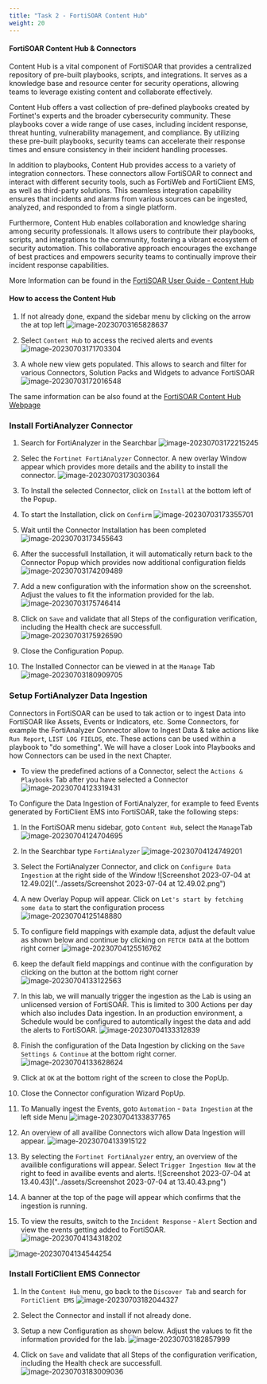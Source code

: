 ```yaml
---
title: "Task 2 - FortiSOAR Content Hub"
weight: 20
---
```



#### FortiSOAR Content Hub & Connectors

Content Hub is a vital component of FortiSOAR that provides a centralized repository of pre-built playbooks, scripts, and integrations. It serves as a knowledge base and resource center for security operations, allowing teams to leverage existing content and collaborate effectively.

Content Hub offers a vast collection of pre-defined playbooks created by Fortinet's experts and the broader cybersecurity community. These playbooks cover a wide range of use cases, including incident response, threat hunting, vulnerability management, and compliance. By utilizing these pre-built playbooks, security teams can accelerate their response times and ensure consistency in their incident handling processes.

In addition to playbooks, Content Hub provides access to a variety of integration connectors. These connectors allow FortiSOAR to connect and interact with different security tools, such as FortiWeb and FortiClient EMS, as well as third-party solutions. This seamless integration capability ensures that incidents and alarms from various sources can be ingested, analyzed, and responded to from a single platform.

Furthermore, Content Hub enables collaboration and knowledge sharing among security professionals. It allows users to contribute their playbooks, scripts, and integrations to the community, fostering a vibrant ecosystem of security automation. This collaborative approach encourages the exchange of best practices and empowers security teams to continually improve their incident response capabilities.

More Information can be found in the [FortiSOAR User Guide - Content Hub](http://docs.fortinet.com/document/fortisoar/7.4.1/user-guide/667127/content-hub)

#### How to access the Content Hub

1. If not already done, expand the sidebar menu by clicking on the arrow the at top left
![image-20230703165828637](../assets/image-20230703165828637.png)

2. Select `Content Hub`  to access the recived alerts and events
![image-20230703171703304](../assets/image-20230703171703304.png)

3. A whole new view gets populated. This allows to search and filter for various Connectors, Solution Packs and Widgets to advance FortiSOAR
![image-20230703172016548](../assets/image-20230703172016548.png)

The same information can be also found at the [FortiSOAR Content Hub Webpage](https://fortisoar.contenthub.fortinet.com/)

### Install FortiAnalyzer Connector

1. Search for FortiAnalyzer in the Searchbar
![image-20230703172215245](../assets/image-20230703172215245.png)

2. Selec the `Fortinet FortiAnalyzer` Connector. A new overlay Window appear which provides more details and the ability to install the connector.
![image-20230703173030364](../assets/image-20230703173030364.png)

3. To Install the selected Connector, click on `Install` at the bottom left of the Popup.

4. To start the Installation, click on `Confirm`
![image-20230703173355701](../assets/image-20230703173355701.png)

5. Wait until the Connector Installation has been completed
![image-20230703173455643](../assets/image-20230703173455643.png)

6. After the successfull Installation, it will automatically return back to the Connector Popup which provides now additional configuration fields
![image-20230703174209489](../assets/image-20230703174209489.png)

7. Add a new configuration with the information show on the screenshot. Adjust the values to fit the information provided for the lab.
![image-20230703175746414](../assets/image-20230703175746414.png)

8. Click on `Save` and validate that all Steps of the configuration verification, including the Health check are successfull.
![image-20230703175926590](../assets/image-20230703175926590.png)

9. Close the Configuration Popup. 

10. The Installed Connector can be viewed in at the `Manage` Tab
![image-20230703180909705](../assets/image-20230703180909705.png)

### Setup FortiAnalyzer Data Ingestion

Connectors in FortiSOAR can be used to tak action or to ingest Data into FortiSOAR like Assets, Events or Indicators, etc. Some Connectors, for example the FortiAnalyzer Connector allow to Ingest Data & take actions like `Run Report`, `LIST LOG FIELDS`, etc. These actions can be used within a playbook to "do something". We will have a closer Look into Playbooks and how Connectors can be used in the next Chapter.

- To view the predefined actions of a Connector, select the `Actions & Playbooks` Tab after you have selected a Connector
![image-20230704123319431](../assets/image-20230704123319431.png)

To Configure the Data Ingestion of FortiAnalyzer, for example to feed Events generated by FortiClient EMS into FortiSOAR, take the following steps:

1. In the FortiSOAR menu sidebar, goto `Content Hub`, select the `Manage`Tab
![image-20230704124704695](../assets/image-20230704124704695.png)

2. In the Searchbar type `FortiAnalyzer`
![image-20230704124749201](../assets/image-20230704124749201.png)

3. Select the FortiAnalyzer Connector, and click on `Configure Data Ingestion` at the right side of the Window
![Screenshot 2023-07-04 at 12.49.02]("../assets/Screenshot 2023-07-04 at 12.49.02.png")

4. A new Overlay Popup will appear. Click on `Let's start by fetching some data` to start the configuration process
![image-20230704125148880](../assets/image-20230704125148880.png)

5. To configure field mappings with example data, adjust the default value as shown below and continue by clicking on `FETCH DATA` at the bottom right corner
![image-20230704125516762](../assets/image-20230704125516762.png)

6. keep the default field mappings and continue with the configuration by clicking on the button at the bottom right corner
![image-20230704133122563](../assets/image-20230704133122563.png)

7. In this lab, we will manually trigger the ingestion as the Lab is using an unlicensed version of FortiSOAR. This is limited to 300 Actions per day which also includes Data ingestion. In an production environment, a Schedule would be configured to automtically ingest the data and add the alerts to FortiSOAR.
![image-20230704133312839](../assets/image-20230704133312839.png)

8. Finish the configuration of the Data Ingestion by clicking on the `Save Settings & Continue` at the bottom right corner.
![image-20230704133628624](../assets/image-20230704133628624.png)

9. Click at `OK` at the bottom right of the screen to close the PopUp.
10. Close the Connector configuration Wizard PopUp.
11. To Manually ingest the Events, goto `Automation` - `Data Ingestion` at the left side Menu
![image-20230704133837765](../assets/image-20230704133837765.png)

12. An overview of all availibe Connectors wich allow Data Ingestion will appear.
![image-20230704133915122](../assets/image-20230704133915122.png)

13. By selecting the `Fortinet FortiAnalyzer` entry, an overview of the availible configurations will appear. Select `Trigger Ingestion Now` at the right to feed in availibe events and alerts.
![Screenshot 2023-07-04 at 13.40.43]("../assets/Screenshot 2023-07-04 at 13.40.43.png")

14. A banner at the top of the page will appear which confirms that the ingestion is running. 
15. To view the results, switch to the `Incident Response` - `Alert` Section and view the events getting added to FortiSOAR.
![image-20230704134318202](../assets/image-20230704134318202.png)

![image-20230704134544254](../assets/image-20230704134544254.png)

### Install FortiClient EMS Connector

1. In the `Content Hub` menu, go back to the `Discover Tab` and search for `FortiClient EMS`
![image-20230703182044327](../assets/image-20230703182044327.png)

2. Select the Connector and install if not already done.
3. Setup a new Configuration as shown below. Adjust the values to fit the information provided for the lab.
![image-20230703182857999](../assets/image-20230703182857999.png)

4. Click on `Save` and validate that all Steps of the configuration verification, including the Health check are successfull. 
![image-20230703183009036](../assets/image-20230703183009036.png)
